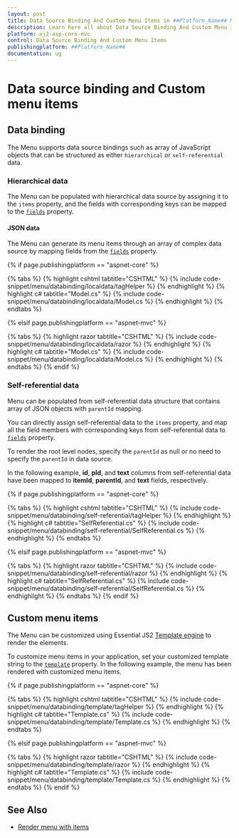 ```yaml
---
layout: post
title: Data Source Binding And Custom Menu Items in ##Platform_Name## Menu Component
description: Learn here all about Data Source Binding And Custom Menu Items in Syncfusion ##Platform_Name## Menu component of Syncfusion Essential JS 2 and more.
platform: ej2-asp-core-mvc
control: Data Source Binding And Custom Menu Items
publishingplatform: ##Platform_Name##
documentation: ug
---
```



# Data source binding and Custom menu items

## Data binding

The Menu supports data source bindings such as array of JavaScript objects
that can be structured as either `hierarchical` or `self-referential` data.

### Hierarchical data

The Menu can be populated with hierarchical data source by assigning it to the `items`
property, and the fields with corresponding keys can be mapped to the
[`fields`](https://help.syncfusion.com/cr/cref_files/aspnetcore-js2/Syncfusion.EJ2~Syncfusion.EJ2.Navigations.Menu~Fields.html) property.

#### JSON data

The Menu can generate its menu items through an array of complex data source by mapping fields
from the [`fields`](https://help.syncfusion.com/cr/cref_files/aspnetcore-js2/Syncfusion.EJ2~Syncfusion.EJ2.Navigations.Menu~Fields.html) property.

{% if page.publishingplatform == "aspnet-core" %}

{% tabs %}
{% highlight cshtml tabtitle="CSHTML" %}
{% include code-snippet/menu/databinding/localdata/tagHelper %}
{% endhighlight %}
{% highlight c# tabtitle="Model.cs" %}
{% include code-snippet/menu/databinding/localdata/Model.cs %}
{% endhighlight %}
{% endtabs %}

{% elsif page.publishingplatform == "aspnet-mvc" %}

{% tabs %}
{% highlight razor tabtitle="CSHTML" %}
{% include code-snippet/menu/databinding/localdata/razor %}
{% endhighlight %}
{% highlight c# tabtitle="Model.cs" %}
{% include code-snippet/menu/databinding/localdata/Model.cs %}
{% endhighlight %}
{% endtabs %}
{% endif %}



### Self-referential data

Menu can be populated from self-referential data structure that contains array of JSON objects
with `parentId` mapping.

You can directly assign self-referential data to the `items`
property, and map all the field members
with corresponding keys from self-referential data to [`fields`](https://help.syncfusion.com/cr/cref_files/aspnetcore-js2/Syncfusion.EJ2~Syncfusion.EJ2.Navigations.Menu~Fields.html) property.

To render the root level nodes, specify the `parentId` as null or no need to specify the `parentId` in data source.

In the following example, **id**, **pId**, and **text** columns from self-referential data
have been mapped to **itemId**, **parentId**, and **text** fields, respectively.

{% if page.publishingplatform == "aspnet-core" %}

{% tabs %}
{% highlight cshtml tabtitle="CSHTML" %}
{% include code-snippet/menu/databinding/self-referential/tagHelper %}
{% endhighlight %}
{% highlight c# tabtitle="SelfReferential.cs" %}
{% include code-snippet/menu/databinding/self-referential/SelfReferential.cs %}
{% endhighlight %}
{% endtabs %}

{% elsif page.publishingplatform == "aspnet-mvc" %}

{% tabs %}
{% highlight razor tabtitle="CSHTML" %}
{% include code-snippet/menu/databinding/self-referential/razor %}
{% endhighlight %}
{% highlight c# tabtitle="SelfReferential.cs" %}
{% include code-snippet/menu/databinding/self-referential/SelfReferential.cs %}
{% endhighlight %}
{% endtabs %}
{% endif %}



## Custom menu items

The Menu can be customized using Essential JS2
[Template engine](https://ej2.syncfusion.com/documentation/common/template-engine.html) to render the elements.

To customize menu items in your application, set your customized template string to the
[`template`](https://help.syncfusion.com/cr/cref_files/aspnetcore-js2/Syncfusion.EJ2~Syncfusion.EJ2.Navigations.Menu~Template.html) property.
In the following example, the menu has been rendered with customized menu items.

{% if page.publishingplatform == "aspnet-core" %}

{% tabs %}
{% highlight cshtml tabtitle="CSHTML" %}
{% include code-snippet/menu/databinding/template/tagHelper %}
{% endhighlight %}
{% highlight c# tabtitle="Template.cs" %}
{% include code-snippet/menu/databinding/template/Template.cs %}
{% endhighlight %}
{% endtabs %}

{% elsif page.publishingplatform == "aspnet-mvc" %}

{% tabs %}
{% highlight razor tabtitle="CSHTML" %}
{% include code-snippet/menu/databinding/template/razor %}
{% endhighlight %}
{% highlight c# tabtitle="Template.cs" %}
{% include code-snippet/menu/databinding/template/Template.cs %}
{% endhighlight %}
{% endtabs %}
{% endif %}



## See Also

* [Render menu with items](./getting-started#getting-started)
